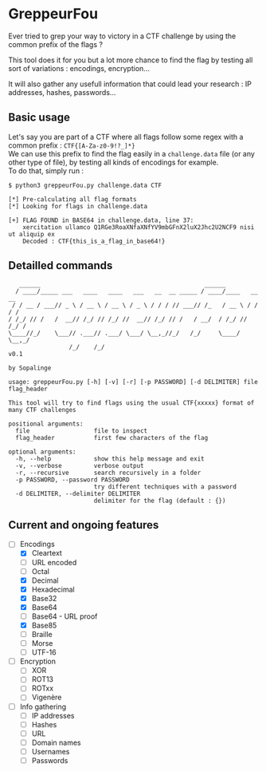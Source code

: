 # GreppeurFou

Ever tried to grep your way to victory in a CTF challenge by using the common prefix of the flags ?

This tool does it for you but a lot more chance to find the flag by testing all sort of variations : encodings, encryption...

It will also gather any usefull information that could lead your research : IP addresses, hashes, passwords...

## Basic usage

Let's say you are part of a CTF where all flags follow some regex with a common prefix : `CTF{[A-Za-z0-9!?_]*}`\
We can use this prefix to find the flag easily in a `challenge.data` file (or any other type of file), by testing all kinds of encodings for example.\
To do that, simply run :

```
$ python3 greppeurFou.py challenge.data CTF

[*] Pre-calculating all flag formats
[*] Looking for flags in challenge.data

[+] FLAG FOUND in BASE64 in challenge.data, line 37:
    xercitation ullamco Q1RGe3RoaXNfaXNfYV9mbGFnX2luX2Jhc2U2NCF9 nisi ut aliquip ex 
    Decoded : CTF{this_is_a_flag_in_base64!}

```

## Detailled commands

```
   ______                                              ______             
  / ____/_____ ___   ____   ____   ___   __  __ _____ / ____/____   __  __
 / / __ / ___// _ \ / __ \ / __ \ / _ \ / / / // ___// /_   / __ \ / / / /
/ /_/ // /   /  __// /_/ // /_/ //  __// /_/ // /   / __/  / /_/ // /_/ / 
\____//_/    \___// .___// .___/ \___/ \__,_//_/   /_/     \____/ \__,_/  
                 /_/    /_/                                               v0.1
                                                                          by Sopalinge

usage: greppeurFou.py [-h] [-v] [-r] [-p PASSWORD] [-d DELIMITER] file flag_header

This tool will try to find flags using the usual CTF{xxxxx} format of many CTF challenges

positional arguments:
  file                  file to inspect
  flag_header           first few characters of the flag

optional arguments:
  -h, --help            show this help message and exit
  -v, --verbose         verbose output
  -r, --recursive       search recursively in a folder
  -p PASSWORD, --password PASSWORD
                        try different techniques with a password
  -d DELIMITER, --delimiter DELIMITER
                        delimiter for the flag (default : {})
```

## Current and ongoing features

- [ ] Encodings
  - [x] Cleartext
  - [ ] URL encoded
  - [ ] Octal
  - [x] Decimal
  - [x] Hexadecimal
  - [x] Base32
  - [x] Base64
  - [ ] Base64 - URL proof
  - [x] Base85
  - [ ] Braille
  - [ ] Morse
  - [ ] UTF-16
- [ ] Encryption
  - [ ] XOR
  - [ ] ROT13
  - [ ] ROTxx
  - [ ] Vigenère
- [ ] Info gathering
  - [ ] IP addresses
  - [ ] Hashes
  - [ ] URL
  - [ ] Domain names
  - [ ] Usernames
  - [ ] Passwords
